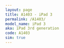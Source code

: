 ```yaml
---
layout: page
title: A1403 - iPad 3
permalink: /A1403/
model_name: iPad 3
aka: iPad 3rd generation
code: A1403
sim: true
---
```

